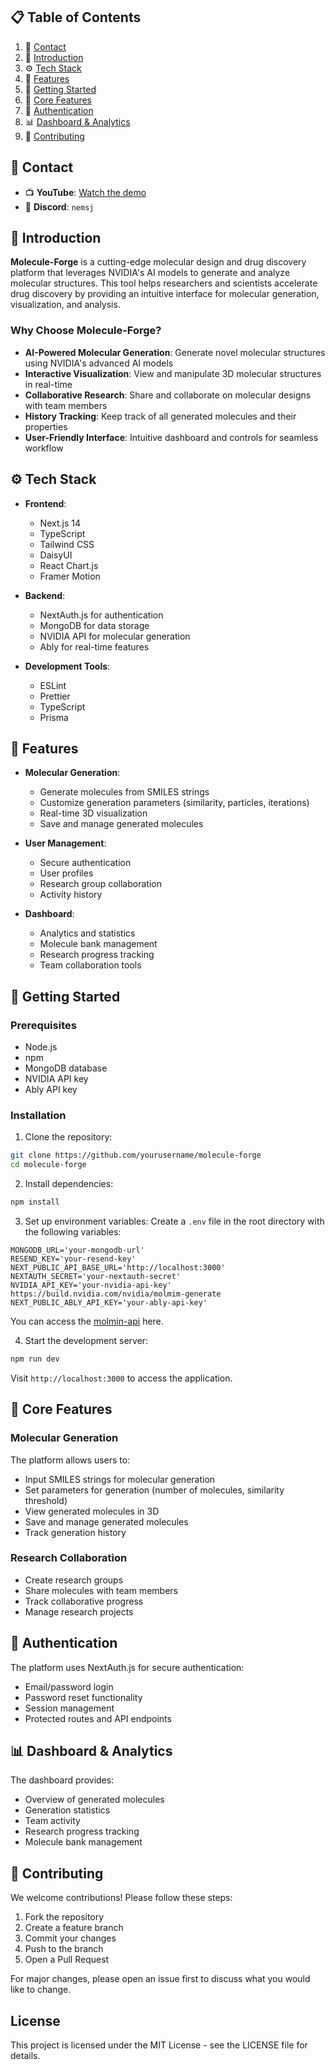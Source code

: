 ## 📋 <a name="table">Table of Contents</a>

1. 🔗 [Contact](#contact)
2. 🤖 [Introduction](#introduction)
3. ⚙️ [Tech Stack](#tech-stack)
4. 🔋 [Features](#features)
5. 🚀 [Getting Started](#getting-started)
6. 🧪 [Core Features](#core-features)
7. 🔐 [Authentication](#authentication)
8. 📊 [Dashboard & Analytics](#dashboard)
9. 🤝 [Contributing](#contributing)

## 🔗 Contact

- 📺 **YouTube**: [Watch the demo](https://youtu.be/I6-UZobx858)
- 💬 **Discord**: `nemsj`


## <a name="introduction">🤖 Introduction</a>

**Molecule-Forge** is a cutting-edge molecular design and drug discovery platform that leverages NVIDIA's AI models to generate and analyze molecular structures. This tool helps researchers and scientists accelerate drug discovery by providing an intuitive interface for molecular generation, visualization, and analysis.

### Why Choose Molecule-Forge?

- **AI-Powered Molecular Generation**: Generate novel molecular structures using NVIDIA's advanced AI models
- **Interactive Visualization**: View and manipulate 3D molecular structures in real-time
- **Collaborative Research**: Share and collaborate on molecular designs with team members
- **History Tracking**: Keep track of all generated molecules and their properties
- **User-Friendly Interface**: Intuitive dashboard and controls for seamless workflow

## <a name="tech-stack">⚙️ Tech Stack</a>

- **Frontend**:
  - Next.js 14
  - TypeScript
  - Tailwind CSS
  - DaisyUI
  - React Chart.js
  - Framer Motion

- **Backend**:
  - NextAuth.js for authentication
  - MongoDB for data storage
  - NVIDIA API for molecular generation
  - Ably for real-time features

- **Development Tools**:
  - ESLint
  - Prettier
  - TypeScript
  - Prisma

## <a name="features">🔋 Features</a>

- **Molecular Generation**:
  - Generate molecules from SMILES strings
  - Customize generation parameters (similarity, particles, iterations)
  - Real-time 3D visualization
  - Save and manage generated molecules

- **User Management**:
  - Secure authentication
  - User profiles
  - Research group collaboration
  - Activity history

- **Dashboard**:
  - Analytics and statistics
  - Molecule bank management
  - Research progress tracking
  - Team collaboration tools

## <a name="getting-started">🚀 Getting Started</a>

### Prerequisites

- Node.js
- npm
- MongoDB database
- NVIDIA API key
- Ably API key

### Installation

1. Clone the repository:
```bash
git clone https://github.com/yourusername/molecule-forge
cd molecule-forge
```

2. Install dependencies:
```bash
npm install
```

3. Set up environment variables:
Create a `.env` file in the root directory with the following variables:
```env
MONGODB_URL='your-mongodb-url'
RESEND_KEY='your-resend-key'
NEXT_PUBLIC_API_BASE_URL='http://localhost:3000'
NEXTAUTH_SECRET='your-nextauth-secret'
NVIDIA_API_KEY='your-nvidia-api-key'  https://build.nvidia.com/nvidia/molmim-generate
NEXT_PUBLIC_ABLY_API_KEY='your-ably-api-key'
```
You can access the [molmin-api](https://build.nvidia.com/nvidia/molmim-generate) here.


4. Start the development server:
```bash
npm run dev
```

Visit `http://localhost:3000` to access the application.

## <a name="core-features">🧪 Core Features</a>

### Molecular Generation

The platform allows users to:
- Input SMILES strings for molecular generation
- Set parameters for generation (number of molecules, similarity threshold)
- View generated molecules in 3D
- Save and manage generated molecules
- Track generation history

### Research Collaboration

- Create research groups
- Share molecules with team members
- Track collaborative progress
- Manage research projects

## <a name="authentication">🔐 Authentication</a>

The platform uses NextAuth.js for secure authentication:
- Email/password login
- Password reset functionality
- Session management
- Protected routes and API endpoints

## <a name="dashboard">📊 Dashboard & Analytics</a>

The dashboard provides:
- Overview of generated molecules
- Generation statistics
- Team activity
- Research progress tracking
- Molecule bank management

## <a name="contributing">🤝 Contributing</a>

We welcome contributions! Please follow these steps:

1. Fork the repository
2. Create a feature branch
3. Commit your changes
4. Push to the branch
5. Open a Pull Request

For major changes, please open an issue first to discuss what you would like to change.

## License

This project is licensed under the MIT License - see the LICENSE file for details.

